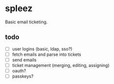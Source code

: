 # spleez
Basic email ticketing.

## todo
- [ ] user logins (basic, ldap, sso?)
- [ ] fetch emails and parse into tickets
- [ ] send emails
- [ ] ticket management (merging, editing, assigning)
- [ ] oauth?
- [ ] passkeys?
